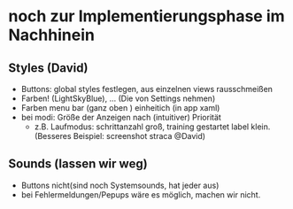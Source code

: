 # noch zur Implementierungsphase im Nachhinein


## Styles (David)
- Buttons: global styles festlegen, aus einzelnen views rausschmeißen
- Farben! (LightSkyBlue), ... (Die von Settings nehmen)
- Farben menu bar (ganz oben ) einheitich (in app xaml)
- bei modi: Größe der Anzeigen nach (intuitiver) Priorität
  - z.B. Laufmodus: schrittanzahl groß, training gestartet label klein. (Besseres Beispiel: screenshot straca @David)

## Sounds (lassen wir weg)
- Buttons nicht(sind noch Systemsounds, hat jeder aus)
- bei Fehlermeldungen/Pepups wäre es möglich, machen wir nicht.